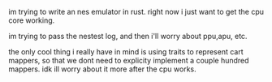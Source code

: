 im trying to write an nes emulator in rust.
right now i just want to get the cpu core working.

im trying to pass the nestest log, and then i'll worry about ppu,apu, etc.

the only cool thing i really have in mind is using traits to represent cart mappers, so that we dont need to explicity implement a couple hundred mappers. idk ill worry about it more after the cpu works.

